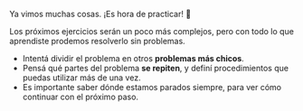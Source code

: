 Ya vimos muchas cosas. ¡Es hora de practicar! :muscle:

Los próximos ejercicios serán un poco más complejos, pero con todo lo que aprendiste prodemos resolverlo sin problemas.

* Intentá dividir el problema en otros **problemas más chicos**. 
* Pensá qué partes del problema **se repiten**, y definí procedimientos que puedas utilizar más de una vez.
* Es importante saber dónde estamos parados siempre, para ver cómo continuar con el próximo paso.